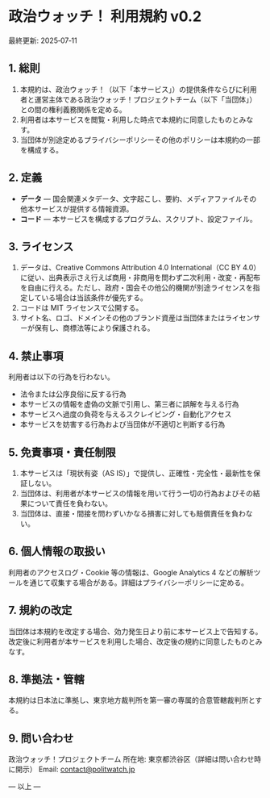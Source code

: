 # 政治ウォッチ！ 利用規約 v0.2

最終更新: 2025‑07‑11

## 1. 総則

1. 本規約は、政治ウォッチ！（以下「本サービス」）の提供条件ならびに利用者と運営主体である政治ウォッチ！プロジェクトチーム（以下「当団体」）との間の権利義務関係を定める。
2. 利用者は本サービスを閲覧・利用した時点で本規約に同意したものとみなす。
3. 当団体が別途定めるプライバシーポリシーその他のポリシーは本規約の一部を構成する。

## 2. 定義

* **データ** — 国会関連メタデータ、文字起こし、要約、メディアファイルその他本サービスが提供する情報資源。
* **コード** — 本サービスを構成するプログラム、スクリプト、設定ファイル。

## 3. ライセンス

1. データは、Creative Commons Attribution 4.0 International（CC BY 4.0）に従い、出典表示さえ行えば商用・非商用を問わず二次利用・改変・再配布を自由に行える。ただし、政府・国会その他公的機関が別途ライセンスを指定している場合は当該条件が優先する。
2. コードは MIT ライセンスで公開する。
3. サイト名、ロゴ、ドメインその他のブランド資産は当団体またはライセンサーが保有し、商標法等により保護される。

## 4. 禁止事項

利用者は以下の行為を行わない。

* 法令または公序良俗に反する行為
* 本サービスの情報を虚偽の文脈で引用し、第三者に誤解を与える行為
* 本サービスへ過度の負荷を与えるスクレイピング・自動化アクセス
* 本サービスを妨害する行為および当団体が不適切と判断する行為

## 5. 免責事項・責任制限

1. 本サービスは「現状有姿（AS IS）」で提供し、正確性・完全性・最新性を保証しない。
2. 当団体は、利用者が本サービスの情報を用いて行う一切の行為およびその結果について責任を負わない。
3. 当団体は、直接・間接を問わずいかなる損害に対しても賠償責任を負わない。

## 6. 個人情報の取扱い

利用者のアクセスログ・Cookie 等の情報は、Google Analytics 4 などの解析ツールを通じて収集する場合がある。詳細はプライバシーポリシーに定める。

## 7. 規約の改定

当団体は本規約を改定する場合、効力発生日より前に本サービス上で告知する。改定後に利用者が本サービスを利用した場合、改定後の規約に同意したものとみなす。

## 8. 準拠法・管轄

本規約は日本法に準拠し、東京地方裁判所を第一審の専属的合意管轄裁判所とする。

## 9. 問い合わせ

政治ウォッチ！プロジェクトチーム
所在地: 東京都渋谷区（詳細は問い合わせ時に開示）
Email: [contact@politwatch.jp](mailto:contact@politwatch.jp)

— 以上 —